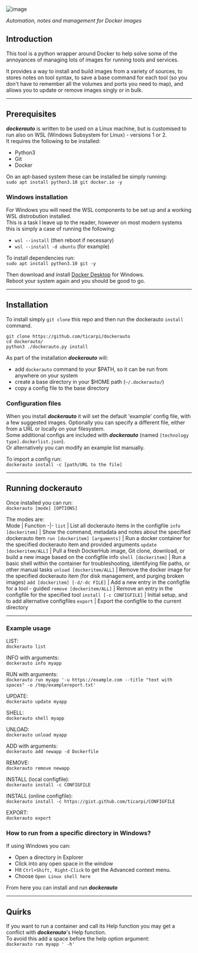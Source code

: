 ![image](https://github.com/ticarpi/dockerauto/assets/19988419/b901c900-c7e9-4c9a-9ce5-c86043d95cde)

*Automation, notes and management for Docker images*

## Introduction
This tool is a python wrapper around Docker to help solve some of the annoyances of managing lots of images for running tools and services.  

It provides a way to install and build images from a variety of sources, to stores notes on tool syntax, to save a base command for each tool (so you don't have to remember all the volumes and ports you need to map), and allows you to update or remove images singly or in bulk.

---

## Prerequisites
***dockerauto*** is written to be used on a Linux machine, but is customised to run also on WSL (Windows Subsystem for Linux) - versions 1 or 2.  
It requires the following to be installed:
*  Python3
*  Git
*  Docker

On an apt-based system these can be installed be simply running:  
`sudo apt install python3.10 git docker.io -y`


### Windows installation
For Windows you will need the WSL components to be set up and a working WSL distrobution installed.  
This is a task I leave up to the reader, however on most modern systems this is simply a case of running the following:  
*  `wsl --install` (then reboot if necessary)
*  `wsl --install -d ubuntu` (for example)

To install dependencies run:  
`sudo apt install python3.10 git -y`

Then download and install [Docker Desktop](https://www.docker.com/products/docker-desktop/) for Windows.  
Reboot your system again and you should be good to go.

---

## Installation
To install simply `git clone` this repo and then run the dockerauto `install` command.

```
git clone https://github.com/ticarpi/dockerauto
cd dockerauto/
python3 ./dockerauto.py install
```

As part of the installation ***dockerauto*** will:
*  add `dockerauto` command to your $PATH, so it can be run from anywhere on your system
*  create a base directory in your $HOME path (`~/.dockerauto/`)
*  copy a config file to the base directory

### Configuration files
When you install ***dockerauto*** it will set the default 'example' config file, with a few suggested images. Optionally you can specify a different file, either from a URL or locally on your filesystem.  
Some additional configs are included with ***dockerauto*** (named `[technology type].dockerlist.json`).  
Or alternatively you can modify an example list manually.  

To import a config run:  
`dockerauto install -c [path/URL to the file]`

---

## Running dockerauto
Once installed you can run:  
`dockerauto [mode] [OPTIONS]`

The modes are:  
Mode | Function
-|-
`list` | List all dockerauto items in the configfile
`info [dockeritem]` | Show the command, metadata and notes about the specified dockerauto item 
`run [dockeritem] [arguments]` | Run a docker container for the specified dockerauto item and provided arguments
`update [dockeritem/ALL]` | Pull a fresh DockerHub image, Git clone, download, or build a new image based on the configfile info
`shell [dockeritem]` | Run a basic shell within the container for troubleshooting, identifying file paths, or other manual tasks
`unload [dockeritem/ALL]` | Remove the docker image for the specified dockerauto item (for disk management, and purging broken images)
`add [dockeritem] [-d/-dc FILE]` | Add a new entry in the configfile for a tool - guided
`remove [dockeritem/ALL]` | Remove an entry in the configfile for the specified tool 
`install [-c CONFIGFILE]` | Initial setup, and to add alternative configfiles
`export` | Export the configfile to the current directory

---

### Example usage

LIST:  
`dockerauto list`

INFO with arguments:  
`dockerauto info myapp`

RUN with arguments:  
`dockerauto run myapp '-u https://example.com --title "text with spaces" -o /tmp/examplereport.txt'`

UPDATE:  
`dockerauto update myapp`

SHELL:  
`dockerauto shell myapp`

UNLOAD:  
`dockerauto unload myapp`

ADD with arguments:  
`dockerauto add newapp -d Dockerfile`

REMOVE:  
`dockerauto remove newapp`

INSTALL (local configfile):  
`dockerauto install -c CONFIGFILE`

INSTALL (online configfile):  
`dockerauto install -c https://gist.github.com/ticarpi/CONFIGFILE`

EXPORT:  
`dockerauto export`


### How to run from a specific directory in Windows?
If using Windows you can:
*  Open a directory in Explorer
*  Click into any open space in the window
*  Hit `Ctrl+Shift, Right-Click` to get the Advanced context menu.
*  Choose `Open Linux shell here`

From here you can install and run ***dockerauto***

---

## Quirks
If you want to run a container and call its Help function you may get a conflict with ***dockerauto***'s Help function.  
To avoid this add a space before the help option argument:  
`dockerauto run myapp ' -h'`
